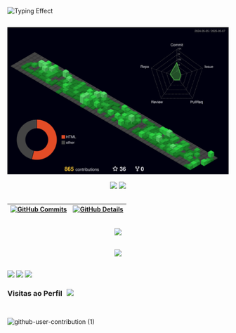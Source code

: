 ![Typing Effect](https://readme-typing-svg.demolab.com/?lines=Olá+Dev!+😁😁😁;Bem-vindo(a)+ao+meu+Git!&center=true&size=30&pause=1000&color=ffffff&width=1000&cursorColor=ff0000&duration=4000)

##

  ![Status](./profile-3d-contrib/profile-night-green.svg)

<div align="center">
  <img height="175em" src="https://github-readme-stats-lake-nu.vercel.app/api?username=KaioGalvao&show_icons=true&theme=dark&include_all_commits=true&count_private=true"/>
  <img height="175em" src="https://github-readme-stats-lake-nu.vercel.app/api/top-langs/?username=KaioGalvao&layout=compact&langs_count=10&theme=dark"/>
</div><br>

 | [![GitHub Commits](http://github-profile-summary-cards.vercel.app/api/cards/productive-time?username=KaioGalvao&theme=dark&utcOffset=-3)](https://github.com/vn7n24fzkq/github-profile-summary-cards) | [![GitHub Details](http://github-profile-summary-cards.vercel.app/api/cards/profile-details?username=KaioGalvao&theme=dark)](https://github.com/vn7n24fzkq/github-profile-summary-cards) |  
 | ----------- | ----------- |


<br>
<div align="center" >
  <a href="https://skillicons.dev"   >
    <img src="https://skillicons.dev/icons?i=git,vscode,javascript,typescript,css,html,react,tailwind,bootstrap,nodejs,aws,azure,docker,figma,github,materialui,postman,graphql,vite,c,cs,java,py,mysql,sqlite,dotnet,angular" />
  </a>
</div>

##

<div align="center" >
  <img src="https://github-profile-trophy.vercel.app/?username=KaioGalvao&row=1&column=6&theme=darkhub&margin-w=15&margin-h=15"/>
</div>
  
##
  
 <div> 
  <a href="https://instagram.com/euk.kaio" target="_blank"><img src="https://img.shields.io/badge/-Instagram-%23E4405F?style=for-the-badge&logo=instagram&logoColor=white" target="_blank"></a>
  <a href = "mailto:kaiovsagalvao@gmail.com"><img src="https://img.shields.io/badge/-Gmail-%23333?style=for-the-badge&logo=gmail&logoColor=white" target="_blank"></a>
  <a href = "https://linkedin.com/in/kaio-galvao"><img src="https://img.shields.io/badge/-LinkedIn-%230077B5?style=for-the-badge&logo=linkedin&logoColor=white" target="_blank"></a>
</div>

<div align="center" style="display: flex; align-items: center; gap: 10px;">
  
<h3>Visitas ao Perfil</h3>
<p align="center"><img align="center" src="https://profile-counter.glitch.me/{KaioGalvao}/count.svg" /></p> 
</div>

 ##

![github-user-contribution (1)](https://github.com/user-attachments/assets/6e0624f3-48fc-47cf-b2ee-96665a488880)

   
